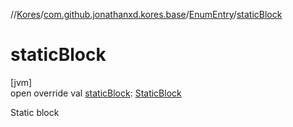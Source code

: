 //[Kores](../../../index.md)/[com.github.jonathanxd.kores.base](../index.md)/[EnumEntry](index.md)/[staticBlock](static-block.md)

# staticBlock

[jvm]\
open override val [staticBlock](static-block.md): [StaticBlock](../-static-block/index.md)

Static block
